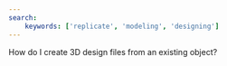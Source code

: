 ```yaml
---
search:
    keywords: ['replicate', 'modeling', 'designing']
---
```

How do I create 3D design files from an existing object?

